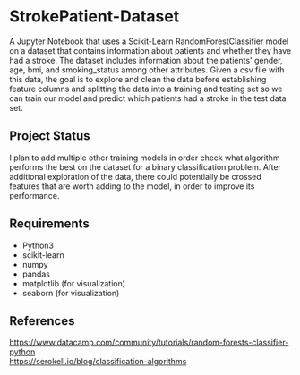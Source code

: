 # StrokePatient-Dataset
A Jupyter Notebook that uses a Scikit-Learn RandomForestClassifier model on a dataset that contains information about patients and whether they have had a stroke. The dataset includes information about the patients' gender, age, bmi, and smoking_status among other attributes. Given a csv file with this data, the goal is to explore and clean the data before establishing feature columns and splitting the data into a training and testing set so we can train our model and predict which patients had a stroke in the test data set. 

## Project Status
I plan to add multiple other training models in order check what algorithm performs the best on the dataset for a binary classification problem. After additional exploration of the data, there could potentially be crossed features that are worth adding to the model, in order to improve its performance. 

## Requirements 
- Python3 
- scikit-learn 
- numpy
- pandas
- matplotlib (for visualization)
- seaborn (for visualization)

## References 
https://www.datacamp.com/community/tutorials/random-forests-classifier-python <br>
https://serokell.io/blog/classification-algorithms
